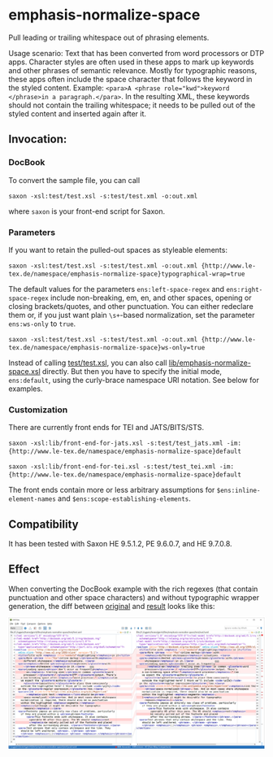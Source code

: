 # emphasis-normalize-space
Pull leading or trailing whitespace out of phrasing elements.

Usage scenario: Text that has been converted from word processors or DTP apps. Character styles are often used in these apps to mark up keywords and other phrases of semantic relevance. Mostly for typographic reasons, these apps often include the space character that follows the keyword in the styled content. Example: `<para>A <phrase role="kwd">keyword </phrase>in a paragraph.</para>`. In the resulting XML, these keywords should not contain the trailing whitespace; it needs to be pulled out of the styled content and inserted again after it.

## Invocation:

### DocBook

To convert the sample file, you can call

```
saxon -xsl:test/test.xsl -s:test/test.xml -o:out.xml
```

where `saxon` is your front-end script for Saxon. 

### Parameters

If you want to retain the pulled-out spaces as styleable elements:

```
saxon -xsl:test/test.xsl -s:test/test.xml -o:out.xml {http://www.le-tex.de/namespace/emphasis-normalize-space}typographical-wrap=true
```

The default values for the parameters `ens:left-space-regex` and `ens:right-space-regex` include non-breaking, em, en, and other spaces, opening or closing brackets/quotes, and other punctuation. You can either redeclare them or, if you just want plain `\s+`-based normalization, set the parameter `ens:ws-only` to `true`.

```
saxon -xsl:test/test.xsl -s:test/test.xml -o:out.xml {http://www.le-tex.de/namespace/emphasis-normalize-space}ws-only=true
```

Instead of calling [test/test.xsl](test/test.xsl), you can also call [lib/emphasis-normalize-space.xsl](lib/emphasis-normalize-space.xsl) directly. But then you have to specify the initial mode, `ens:default`, using the curly-brace namespace URI notation. See below for examples.

### Customization

There are currently front ends for TEI and JATS/BITS/STS.

```
saxon -xsl:lib/front-end-for-jats.xsl -s:test/test_jats.xml -im:{http://www.le-tex.de/namespace/emphasis-normalize-space}default
```

```
saxon -xsl:lib/front-end-for-tei.xsl -s:test/test_tei.xml -im:{http://www.le-tex.de/namespace/emphasis-normalize-space}default
```

The front ends contain more or less arbitrary assumptions for `$ens:inline-element-names` and `$ens:scope-establishing-elements`.

## Compatibility

It has been tested with Saxon HE 9.5.1.2, PE 9.6.0.7, and HE 9.7.0.8.

## Effect

When converting the DocBook example with the rich regexes (that contain punctuation and other space characters) and without typographic wrapper generation, the diff between [original](test/test.xml) and [result](test/out/test.xml) looks like this:

![diff](img/diff_dbk_punctuation_nophrase.png)

